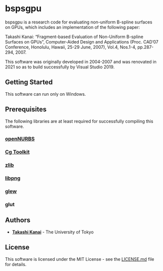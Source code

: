 # bspsgpu

bspsgpu is a research code for evaluating non-uniform B-spline surfaces on GPUs, which includes an implementation of the following paper:

Takashi Kanai: “Fragment-based Evaluation of Non-Uniform B-spline Surfaces on GPUs”, Computer-Aided Design and Applications (Proc. CAD’07 Conference, Honolulu, Hawaii, 25-29 June, 2007), Vol.4, Nos.1-4, pp.287-294, 2007.

This software was originally developed in 2004-2007 and was renovated in 2021 so as to build successfully by Visual Studio 2019.

## Getting Started

This software can run only on Windows. 

## Prerequisites

The following libraries are at least required for successfully compiling this software.

### [openNURBS](https://www.rhino3d.com/opennurbs/)

### [Cg Toolkit](https://developer.nvidia.com/cg-toolkit/)

### [zlib](https://zlib.net/)

### [libpng](http://www.libpng.org/pub/png/libpng.html)

### [glew](http://glew.sourceforge.net/)

### glut

## Authors

* **[Takashi Kanai](https://graphics.c.u-tokyo.ac.jp/hp/en/)** - The University of Tokyo

## License

This software is licensed under the MIT License - see the [LICENSE.md](LICENSE.md) file for details.

